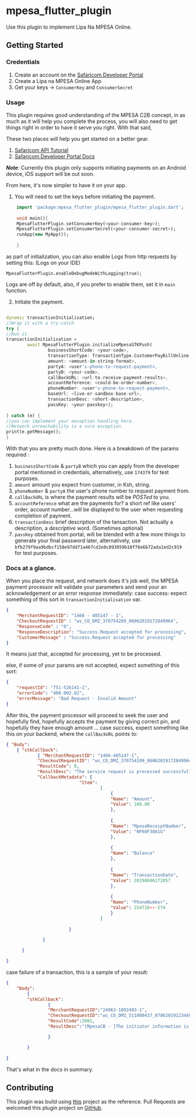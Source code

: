 # mpesa_flutter_plugin

Use this plugin to implement Lipa Na MPESA Online.

## Getting Started

### Credentials

1. Create an account on the [Safaricom Developer Portal](https://developer.safaricom.co.ke/)
2. Create a Lipa na MPESA Online App
3. Get your keys -> `ConsumerKey` and `ConsumerSecret`

### Usage

This plugin requires good understanding of the MPESA C2B concept, in as much as it will help you complete the process,
you will also need to get things right in order to have it serve you right. With that said,

These two places will help you get started on a better gear.
1. [Safaricom API Tutorial ](http://peternjeru.co.ke/safdaraja/ui/#lnm_tutorial)
2. [Safaricom Developer Portal Docs](https://developer.safaricom.co.ke/docs)

***Note***: Currently this plugin only supports initiating payments on an Android device, iOS support will be out soon.

From here, it's now simpler to have it on your app.

1. You will need to set the keys before initiating the payment.
```dart
    import 'package:mpesa_flutter_plugin/mpesa_flutter_plugin.dart';
    
    void main(){
    MpesaFlutterPlugin.setConsumerKey(<your-consumer-key>);
    MpesaFlutterPlugin.setConsumerSecret(<your-consumer-secret>);
    runApp(new MyApp());
    
    }
  ```
  as part of initialization, you can also enable Logs from http requests by setting this:
  (Logs on your IDE)
  ```
  MpesaFlutterPlugin.enableDebugModeWithLogging(true);
  
  ```
  Logs are off by default, also, if you prefer to enable them, set it in `main` function.
  
  2. Initiate the payment.
  ```dart

  dynamic transactionInitialisation;
 //Wrap it with a try-catch
  try {
  //Run it
  transactionInitialisation =
          await MpesaFlutterPlugin.initializeMpesaSTKPush(
                  businessShortCode: <your-code>,
                  transactionType: TransactionType.CustomerPayBillOnline,
                  amount: <amount-in-string-format>,
                  partyA: <user's-phone-to-request-payment>,
                  partyB: <your-code>,
                  callBackURL: <url-to-receive-payment-results>,
                  accountReference: <could-be-order-number>,
                  phoneNumber: <user's-phone-to-request-payment>,
                  baseUrl: <live-or-sandbox-base-url>,
                  transactionDesc: <short-description>,
                  passKey: <your-passkey>);
                  
  } catch (e) {
  //you can implement your exception handling here.
  //Network unreachability is a sure exception.
  print(e.getMessage();
  }
  ```
  With that you are pretty much done. Here is a breakdown of the params required :
  
  1. `businessShortCode`  & `partyB` which you can apply from the developer portal mentioned in credentials, alternatively, use `174379` for test purposes.
  2. `amount` amount you expect from customer, in Ksh, string.
  3. `phoneNumber` & `partyA` the user's phone number to request payment from.
  4. `callBackURL` is where the payment results will be *POSTed* to you.
  5. `accountReference` what are the payments for? a short ref like users' order, account number...will be displayed to the user when requesting completion of payment.
  5. `transactionDesc` brief description of the tansaction. Not actually a description, a _descriptive_ word. (Sometimes optional)
  6. `passKey` obtained from portal, will be blended with a few more things to generate your final password later, alternatively, use `bfb279f9aa9bdbcf158e97dd71a467cd2e0c893059b10f78e6b72ada1ed2c919` for test purposes.
  
  ### Docs at a glance.
  When you place the request, and network does it's job well, the MPESA payment processor will validate your parameters and send your an acknowledgement or an error response immediately:
  case success: expect something of this sort in `transactionInitialisation` var.
  
  ```json
  {
      "MerchantRequestID": "1466 - 405147 - 1",
      "CheckoutRequestID" : "ws_CO_DMZ_370754209_06062019172849964",
      "ResponseCode" : "0",
      "ResponseDescription": "Success.Request accepted for processing",
      "CustomerMessage" : "Success.Request accepted for processing"
  }
  ```
  It means just that, accepted for processing, yet to be processed.
  
  else, if some of your params are not accepted, expect something of this sort:
  ```json
  {
      "requestId": "751-526141-1",
      "errorCode": "400.002.02",
      "errorMessage": "Bad Request - Invalid Amount"
  }
  ```
  After this, the payment processor will proceed to seek the user and hopefully find, hopefully accepts the payment by giving correct pin, and hopefully they have enough amount ...
  case success, expect something like this on your backend, where the `callBackURL` points to:
  ```json
  { "Body":
      { "stkCallback":
              { "MerchantRequestID": "1466-405147-1",
              "CheckoutRequestID": "ws_CO_DMZ_370754209_06062019172849964",
              "ResultCode": 0,
              "ResultDesc": "The service request is processed successfully.",
              "CallbackMetadata": {
                              "Item":
                                      [
                                          {
                                          "Name": "Amount",
                                          "Value": 100.00
                                          },
                                          
                                          {
                                          "Name": "MpesaReceiptNumber",
                                          "Value": "NF68F38A1G"
                                          },
                                          
                                          {
                                          "Name": "Balance"
                                          },
                                          
                                          {
                                          "Name": "TransactionDate",
                                          "Value": 20190606172857
                                          },
                                          
                                          {
                                          "Name": "PhoneNumber",
                                          "Value": 254710---574
                                          }
                                      ]
              
                          }

                }

        }

}
```
case failure of a transaction, this is a sample of your result:
```json
{
    "Body":
        {
        "stkCallback":
                {
                "MerchantRequestID":"24963-1092493-1",
                "CheckoutRequestID":"ws_CO_DMZ_511000437_07062019123449116",
                "ResultCode":2001,
                "ResultDesc":"[MpesaCB - ]The initiator information is invalid."

                }

        }

}
```

That's what in the docs in summary.

## Contributing
This plugin was build using [this](https://github.com/safaricom/LNMOnlineAndroidSample) project as the reference. Pull Requests are welcomed this plugin project on [GitHub](https://github.com/keronei/mpesa_flutter_plugin/).




